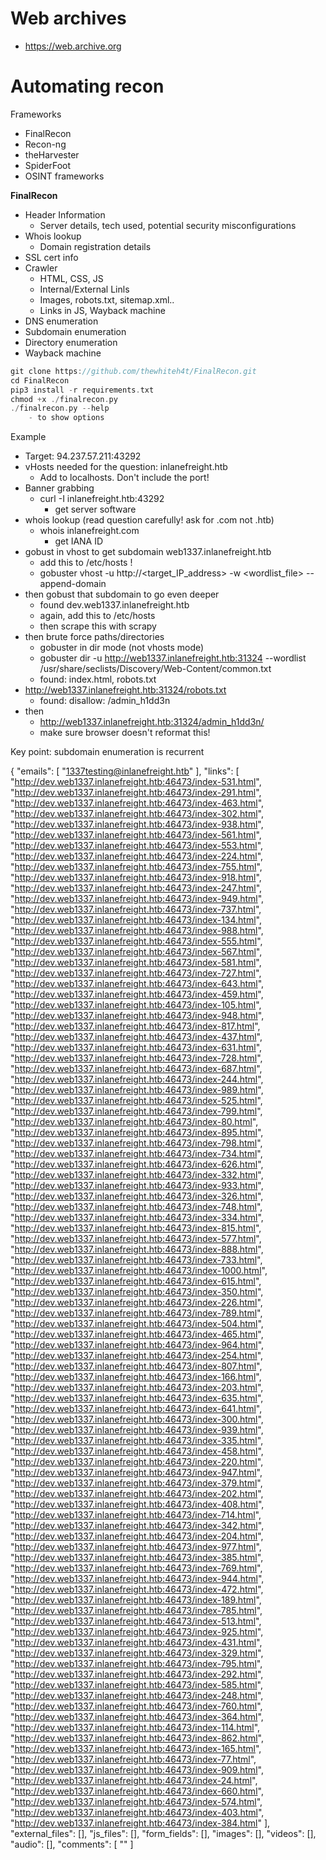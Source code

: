 
# Web archives
- https://web.archive.org

# Automating recon
Frameworks
- FinalRecon
- Recon-ng
- theHarvester
- SpiderFoot
- OSINT frameworks

**FinalRecon**
- Header Information
	- Server details, tech used, potential security misconfigurations
- Whois lookup
	- Domain registration details
- SSL cert info
- Crawler
	- HTML, CSS, JS
	- Internal/External Linls
	- Images, robots.txt, sitemap.xml..
	- Links in JS, Wayback machine
- DNS enumeration
- Subdomain enumeration
- Directory enumeration
- Wayback machine

```c
git clone https://github.com/thewhiteh4t/FinalRecon.git
cd FinalRecon
pip3 install -r requirements.txt
chmod +x ./finalrecon.py
./finalrecon.py --help
	- to show options
```









Example 
- Target: 94.237.57.211:43292
- vHosts needed for the question: inlanefreight.htb
	- Add to localhosts. Don't include the port!
- Banner grabbing
	- curl -I inlanefreight.htb:43292
		- get server software
- whois lookup (read question carefully! ask for .com not .htb)
	- whois inlanefreight.com
		- get IANA ID
- gobust in vhost to get subdomain web1337.inlanefreight.htb
	- add this to /etc/hosts !
	- gobuster vhost -u http://<target_IP_address> -w <wordlist_file> --append-domain
- then gobust that subdomain to go even deeper
	- found dev.web1337.inlanefreight.htb
	- again, add this to /etc/hosts
	- then scrape this with scrapy 
- then brute force paths/directories
	- gobuster in dir mode (not vhosts mode)
	- gobuster dir -u http://web1337.inlanefreight.htb:31324 --wordlist /usr/share/seclists/Discovery/Web-Content/common.txt 
	- found: index.html, robots.txt
- http://web1337.inlanefreight.htb:31324/robots.txt
	- found: disallow: /admin_h1dd3n
- then 
	- http://web1337.inlanefreight.htb:31324/admin_h1dd3n/
	- make sure browser doesn't reformat this!


Key point: subdomain enumeration is recurrent

{
    "emails": [
        "1337testing@inlanefreight.htb"
    ],
    "links": [
        "http://dev.web1337.inlanefreight.htb:46473/index-531.html",
        "http://dev.web1337.inlanefreight.htb:46473/index-291.html",
        "http://dev.web1337.inlanefreight.htb:46473/index-463.html",
        "http://dev.web1337.inlanefreight.htb:46473/index-302.html",
        "http://dev.web1337.inlanefreight.htb:46473/index-938.html",
        "http://dev.web1337.inlanefreight.htb:46473/index-561.html",
        "http://dev.web1337.inlanefreight.htb:46473/index-553.html",
        "http://dev.web1337.inlanefreight.htb:46473/index-224.html",
        "http://dev.web1337.inlanefreight.htb:46473/index-755.html",
        "http://dev.web1337.inlanefreight.htb:46473/index-918.html",
        "http://dev.web1337.inlanefreight.htb:46473/index-247.html",
        "http://dev.web1337.inlanefreight.htb:46473/index-949.html",
        "http://dev.web1337.inlanefreight.htb:46473/index-737.html",
        "http://dev.web1337.inlanefreight.htb:46473/index-134.html",
        "http://dev.web1337.inlanefreight.htb:46473/index-988.html",
        "http://dev.web1337.inlanefreight.htb:46473/index-555.html",
        "http://dev.web1337.inlanefreight.htb:46473/index-567.html",
        "http://dev.web1337.inlanefreight.htb:46473/index-581.html",
        "http://dev.web1337.inlanefreight.htb:46473/index-727.html",
        "http://dev.web1337.inlanefreight.htb:46473/index-643.html",
        "http://dev.web1337.inlanefreight.htb:46473/index-459.html",
        "http://dev.web1337.inlanefreight.htb:46473/index-105.html",
        "http://dev.web1337.inlanefreight.htb:46473/index-948.html",
        "http://dev.web1337.inlanefreight.htb:46473/index-817.html",
        "http://dev.web1337.inlanefreight.htb:46473/index-437.html",
        "http://dev.web1337.inlanefreight.htb:46473/index-631.html",
        "http://dev.web1337.inlanefreight.htb:46473/index-728.html",
        "http://dev.web1337.inlanefreight.htb:46473/index-687.html",
        "http://dev.web1337.inlanefreight.htb:46473/index-244.html",
        "http://dev.web1337.inlanefreight.htb:46473/index-989.html",
        "http://dev.web1337.inlanefreight.htb:46473/index-525.html",
        "http://dev.web1337.inlanefreight.htb:46473/index-799.html",
        "http://dev.web1337.inlanefreight.htb:46473/index-80.html",
        "http://dev.web1337.inlanefreight.htb:46473/index-895.html",
        "http://dev.web1337.inlanefreight.htb:46473/index-798.html",
        "http://dev.web1337.inlanefreight.htb:46473/index-734.html",
        "http://dev.web1337.inlanefreight.htb:46473/index-626.html",
        "http://dev.web1337.inlanefreight.htb:46473/index-332.html",
        "http://dev.web1337.inlanefreight.htb:46473/index-933.html",
        "http://dev.web1337.inlanefreight.htb:46473/index-326.html",
        "http://dev.web1337.inlanefreight.htb:46473/index-748.html",
        "http://dev.web1337.inlanefreight.htb:46473/index-334.html",
        "http://dev.web1337.inlanefreight.htb:46473/index-815.html",
        "http://dev.web1337.inlanefreight.htb:46473/index-577.html",
        "http://dev.web1337.inlanefreight.htb:46473/index-888.html",
        "http://dev.web1337.inlanefreight.htb:46473/index-733.html",
        "http://dev.web1337.inlanefreight.htb:46473/index-1000.html",
        "http://dev.web1337.inlanefreight.htb:46473/index-615.html",
        "http://dev.web1337.inlanefreight.htb:46473/index-350.html",
        "http://dev.web1337.inlanefreight.htb:46473/index-226.html",
        "http://dev.web1337.inlanefreight.htb:46473/index-789.html",
        "http://dev.web1337.inlanefreight.htb:46473/index-504.html",
        "http://dev.web1337.inlanefreight.htb:46473/index-465.html",
        "http://dev.web1337.inlanefreight.htb:46473/index-964.html",
        "http://dev.web1337.inlanefreight.htb:46473/index-254.html",
        "http://dev.web1337.inlanefreight.htb:46473/index-807.html",
        "http://dev.web1337.inlanefreight.htb:46473/index-166.html",
        "http://dev.web1337.inlanefreight.htb:46473/index-203.html",
        "http://dev.web1337.inlanefreight.htb:46473/index-635.html",
        "http://dev.web1337.inlanefreight.htb:46473/index-641.html",
        "http://dev.web1337.inlanefreight.htb:46473/index-300.html",
        "http://dev.web1337.inlanefreight.htb:46473/index-939.html",
        "http://dev.web1337.inlanefreight.htb:46473/index-335.html",
        "http://dev.web1337.inlanefreight.htb:46473/index-458.html",
        "http://dev.web1337.inlanefreight.htb:46473/index-220.html",
        "http://dev.web1337.inlanefreight.htb:46473/index-947.html",
        "http://dev.web1337.inlanefreight.htb:46473/index-379.html",
        "http://dev.web1337.inlanefreight.htb:46473/index-202.html",
        "http://dev.web1337.inlanefreight.htb:46473/index-408.html",
        "http://dev.web1337.inlanefreight.htb:46473/index-714.html",
        "http://dev.web1337.inlanefreight.htb:46473/index-342.html",
        "http://dev.web1337.inlanefreight.htb:46473/index-204.html",
        "http://dev.web1337.inlanefreight.htb:46473/index-977.html",
        "http://dev.web1337.inlanefreight.htb:46473/index-385.html",
        "http://dev.web1337.inlanefreight.htb:46473/index-769.html",
        "http://dev.web1337.inlanefreight.htb:46473/index-944.html",
        "http://dev.web1337.inlanefreight.htb:46473/index-472.html",
        "http://dev.web1337.inlanefreight.htb:46473/index-189.html",
        "http://dev.web1337.inlanefreight.htb:46473/index-785.html",
        "http://dev.web1337.inlanefreight.htb:46473/index-513.html",
        "http://dev.web1337.inlanefreight.htb:46473/index-925.html",
        "http://dev.web1337.inlanefreight.htb:46473/index-431.html",
        "http://dev.web1337.inlanefreight.htb:46473/index-329.html",
        "http://dev.web1337.inlanefreight.htb:46473/index-795.html",
        "http://dev.web1337.inlanefreight.htb:46473/index-292.html",
        "http://dev.web1337.inlanefreight.htb:46473/index-585.html",
        "http://dev.web1337.inlanefreight.htb:46473/index-248.html",
        "http://dev.web1337.inlanefreight.htb:46473/index-760.html",
        "http://dev.web1337.inlanefreight.htb:46473/index-364.html",
        "http://dev.web1337.inlanefreight.htb:46473/index-114.html",
        "http://dev.web1337.inlanefreight.htb:46473/index-862.html",
        "http://dev.web1337.inlanefreight.htb:46473/index-165.html",
        "http://dev.web1337.inlanefreight.htb:46473/index-77.html",
        "http://dev.web1337.inlanefreight.htb:46473/index-909.html",
        "http://dev.web1337.inlanefreight.htb:46473/index-24.html",
        "http://dev.web1337.inlanefreight.htb:46473/index-660.html",
        "http://dev.web1337.inlanefreight.htb:46473/index-574.html",
        "http://dev.web1337.inlanefreight.htb:46473/index-403.html",
        "http://dev.web1337.inlanefreight.htb:46473/index-384.html"
    ],
    "external_files": [],
    "js_files": [],
    "form_fields": [],
    "images": [],
    "videos": [],
    "audio": [],
    "comments": [
        "<!-- Remember to change the API key to ba988b835be4aa97d068941dc852ff33 -->"
    ]
